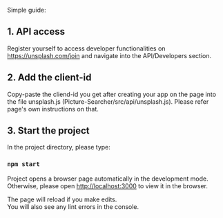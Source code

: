 Simple guide:

## 1. API access

Register yourself to access developer functionalities on https://unsplash.com/join and navigate into the API/Developers section.

## 2. Add the client-id

Copy-paste the cliend-id you get after creating your app on the page into the file unsplash.js (Picture-Searcher/src/api/unsplash.js). 
Please refer page's own instructions on that.

## 3. Start the project

In the project directory, please type:

### `npm start`

Project opens a browser page automatically in the development mode.<br>
Otherwise, please open [http://localhost:3000](http://localhost:3000) to view it in the browser.

The page will reload if you make edits.<br>
You will also see any lint errors in the console.
